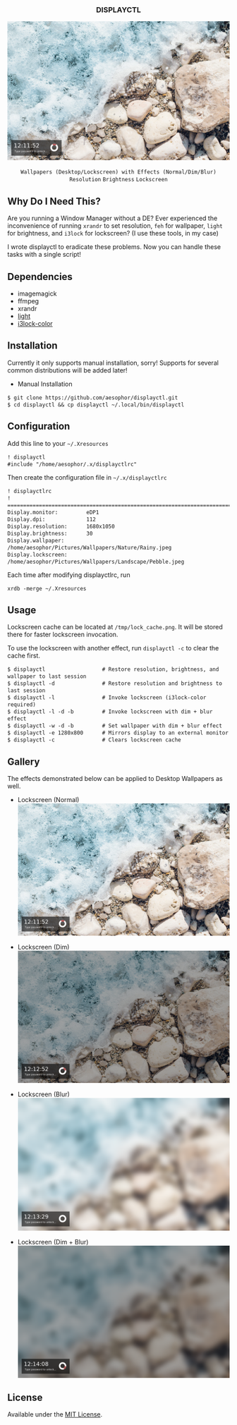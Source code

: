 <div align="center">
<h3>DISPLAYCTL</h3>
<img src="https://github.com/aesophor/displayctl/raw/master/assets/main.png">

`Wallpapers (Desktop/Lockscreen) with Effects (Normal/Dim/Blur)`
`Resolution` `Brightness` `Lockscreen` 
</div>

## Why Do I Need This?
Are you running a Window Manager without a DE? Ever experienced the inconvenience of running `xrandr` to set resolution, `feh` for wallpaper, `light` for brightness, and `i3lock` for lockscreen? (I use these tools, in my case)

I wrote displayctl to eradicate these problems. Now you can handle these tasks with a single script!

## Dependencies
* imagemagick
* ffmpeg
* xrandr
* [light](https://github.com/haikarainen/light)
* [i3lock-color](https://github.com/PandorasFox/i3lock-color)

## Installation
Currently it only supports manual installation, sorry! Supports for several common distributions will be added later!
* Manual Installation
```
$ git clone https://github.com/aesophor/displayctl.git
$ cd displayctl && cp displayctl ~/.local/bin/displayctl
```

## Configuration
Add this line to your `~/.Xresources`
```
! displayctl
#include "/home/aesophor/.x/displayctlrc"
```

Then create the configuration file in `~/.x/displayctlrc` 
```
! displayctlrc
! ===================================================================================
Display.monitor:         eDP1
Display.dpi:             112
Display.resolution:      1680x1050
Display.brightness:      30
Display.wallpaper:       /home/aesophor/Pictures/Wallpapers/Nature/Rainy.jpeg
Display.lockscreen:      /home/aesophor/Pictures/Wallpapers/Landscape/Pebble.jpeg
```

Each time after modifying displayctlrc, run
```
xrdb -merge ~/.Xresources
```

## Usage
Lockscreen cache can be located at `/tmp/lock_cache.png`. It will be stored there for faster lockscreen invocation. 

To use the lockscreen with another effect, run `displayctl -c` to clear the cache first.
```
$ displayctl                  # Restore resolution, brightness, and wallpaper to last session 
$ displayctl -d               # Restore resolution and brightness to last session
$ displayctl -l               # Invoke lockscreen (i3lock-color required)
$ displayctl -l -d -b         # Invoke lockscreen with dim + blur effect
$ displayctl -w -d -b         # Set wallpaper with dim + blur effect
$ displayctl -e 1280x800      # Mirrors display to an external monitor
$ displayctl -c               # Clears lockscreen cache
```

## Gallery
The effects demonstrated below can be applied to Desktop Wallpapers as well.

* Lockscreen (Normal)
![None](https://github.com/aesophor/displayctl/raw/master/assets/main.png)

* Lockscreen (Dim)
![None](https://github.com/aesophor/displayctl/raw/master/assets/dim.png)

* Lockscreen (Blur)
![None](https://github.com/aesophor/displayctl/raw/master/assets/blur.png)

* Lockscreen (Dim + Blur)
![None](https://github.com/aesophor/displayctl/raw/master/assets/dimblur.png)
## License
Available under the [MIT License](https://github.com/aesophor/dotfiles/blob/master/LICENSE).

